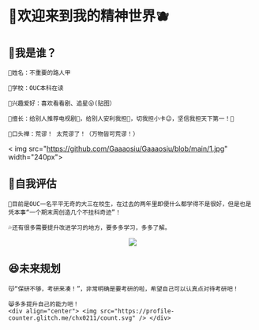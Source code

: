 #  🍒欢迎来到我的精神世界🫐
## 🤔我是谁？

    🌭姓名：不重要的路人甲

    🥪学校：OUC本科在读

    🧀兴趣爱好：喜欢看看剧、追星😜(贴图）
    
    🍕擅长：给别人推荐电视剧🤪，给别人安利我担🤑，切我担小卡😉，坚信我担天下第一！🧐

    🥐口头禅：荒谬！ 太荒谬了！（万物皆可荒谬！）
< img src="https://github.com/Gaaaosiu/Gaaaosiu/blob/main/1.jpg" width="240px">
## 🫠自我评估

    💫目前是OUC一名平平无奇的大三在校生，在过去的两年里即便什么都学得不是很好，但是也是凭本事“一个期末周创造几个不挂科奇迹”！
    
    💦还有很多需要提升改进学习的地方，要多多学习，多多了解。
<div align="center"> <img src="https://github-readme-stats.vercel.app/api?username=chx0211&show_icons=true&theme=tokyonight" /> </div>

## 😆未来规划

    😽“保研不够，考研来凑！”，非常明确是要考研的啦，希望自己可以认真点对待考研吧！

    😸多多提升自己的能力吧！
    <div align="center"> <img src="https://profile-counter.glitch.me/chx0211/count.svg" /> </div>

    

    
    

<!--
**chx0211/chx0211** is a ✨ _special_ ✨ repository because its `README.md` (this file) appears on your GitHub profile.

Here are some ideas to get you started:

- 🔭 I’m currently working on ...
- 🌱 I’m currently learning ...
- 👯 I’m looking to collaborate on ...
- 🤔 I’m looking for help with ...
- 💬 Ask me about ...
- 📫 How to reach me: ...
- 😄 Pronouns: ...
- ⚡ Fun fact: ...
-->

